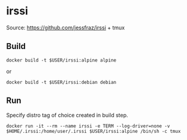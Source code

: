 # irssi
Source: https://github.com/jessfraz/irssi + tmux

## Build
```
docker build -t $USER/irssi:alpine alpine
```
or
```
docker build -t $USER/irssi:debian debian
```

## Run
Specify distro tag of choice created in build step.
```
docker run -it --rm --name irssi -e TERM --log-driver=none -v $HOME/.irssi:/home/user/.irssi $USER/irssi:alpine /bin/sh -c tmux
```